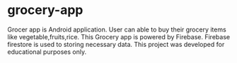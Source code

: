 # grocery-app
Grocer app is Android application. User can able to buy their grocery items like vegetable,fruits,rice. This Grocery app is powered by Firebase. Firebase firestore is used to storing necessary data. This project was developed for educational purposes only.
